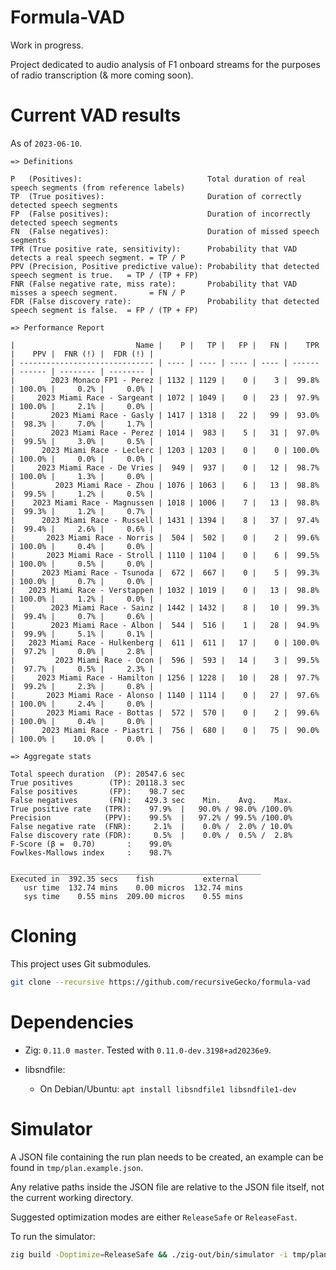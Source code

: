 # Formula-VAD

Work in progress.

Project dedicated to audio analysis of F1 onboard streams for the purposes of radio transcription (& more coming soon).


# Current VAD results

As of `2023-06-10`.

```
=> Definitions

P   (Positives):                            Total duration of real speech segments (from reference labels)
TP  (True positives):                       Duration of correctly detected speech segments
FP  (False positives):                      Duration of incorrectly detected speech segments
FN  (False negatives):                      Duration of missed speech segments
TPR (True positive rate, sensitivity):      Probability that VAD detects a real speech segment. = TP / P 
PPV (Precision, Positive predictive value): Probability that detected speech segment is true.   = TP / (TP + FP) 
FNR (False negative rate, miss rate):       Probability that VAD misses a speech segment.       = FN / P 
FDR (False discovery rate):                 Probability that detected speech segment is false.  = FP / (TP + FP) 

=> Performance Report

|                           Name |    P |   TP |   FP |   FN |    TPR |    PPV |  FNR (!) |  FDR (!) |
| ------------------------------ | ---- | ---- | ---- | ---- | ------ | ------ | -------- | -------- |
|        2023 Monaco FP1 - Perez | 1132 | 1129 |    0 |    3 |  99.8% | 100.0% |     0.2% |     0.0% |
|     2023 Miami Race - Sargeant | 1072 | 1049 |    0 |   23 |  97.9% | 100.0% |     2.1% |     0.0% |
|        2023 Miami Race - Gasly | 1417 | 1318 |   22 |   99 |  93.0% |  98.3% |     7.0% |     1.7% |
|        2023 Miami Race - Perez | 1014 |  983 |    5 |   31 |  97.0% |  99.5% |     3.0% |     0.5% |
|      2023 Miami Race - Leclerc | 1203 | 1203 |    0 |    0 | 100.0% | 100.0% |     0.0% |     0.0% |
|     2023 Miami Race - De Vries |  949 |  937 |    0 |   12 |  98.7% | 100.0% |     1.3% |     0.0% |
|         2023 Miami Race - Zhou | 1076 | 1063 |    6 |   13 |  98.8% |  99.5% |     1.2% |     0.5% |
|    2023 Miami Race - Magnussen | 1018 | 1006 |    7 |   13 |  98.8% |  99.3% |     1.2% |     0.7% |
|      2023 Miami Race - Russell | 1431 | 1394 |    8 |   37 |  97.4% |  99.4% |     2.6% |     0.6% |
|       2023 Miami Race - Norris |  504 |  502 |    0 |    2 |  99.6% | 100.0% |     0.4% |     0.0% |
|       2023 Miami Race - Stroll | 1110 | 1104 |    0 |    6 |  99.5% | 100.0% |     0.5% |     0.0% |
|      2023 Miami Race - Tsunoda |  672 |  667 |    0 |    5 |  99.3% | 100.0% |     0.7% |     0.0% |
|   2023 Miami Race - Verstappen | 1032 | 1019 |    0 |   13 |  98.8% | 100.0% |     1.2% |     0.0% |
|        2023 Miami Race - Sainz | 1442 | 1432 |    8 |   10 |  99.3% |  99.4% |     0.7% |     0.6% |
|        2023 Miami Race - Albon |  544 |  516 |    1 |   28 |  94.9% |  99.9% |     5.1% |     0.1% |
|   2023 Miami Race - Hulkenberg |  611 |  611 |   17 |    0 | 100.0% |  97.2% |     0.0% |     2.8% |
|         2023 Miami Race - Ocon |  596 |  593 |   14 |    3 |  99.5% |  97.7% |     0.5% |     2.3% |
|     2023 Miami Race - Hamilton | 1256 | 1228 |   10 |   28 |  97.7% |  99.2% |     2.3% |     0.8% |
|       2023 Miami Race - Alonso | 1140 | 1114 |    0 |   27 |  97.6% | 100.0% |     2.4% |     0.0% |
|       2023 Miami Race - Bottas |  572 |  570 |    0 |    2 |  99.6% | 100.0% |     0.4% |     0.0% |
|      2023 Miami Race - Piastri |  756 |  680 |    0 |   75 |  90.0% | 100.0% |    10.0% |     0.0% |

=> Aggregate stats 

Total speech duration  (P): 20547.6 sec
True positives        (TP): 20118.3 sec
False positives       (FP):    98.7 sec
False negatives       (FN):   429.3 sec    Min.    Avg.    Max. 
True positive rate   (TPR):    97.9%  |   90.0% / 98.0% /100.0% 
Precision            (PPV):    99.5%  |   97.2% / 99.5% /100.0% 
False negative rate  (FNR):     2.1%  |    0.0% /  2.0% / 10.0% 
False discovery rate (FDR):     0.5%  |    0.0% /  0.5% /  2.8% 
F-Score (β =  0.70)       :    99.0% 
Fowlkes-Mallows index     :    98.7% 

________________________________________________________
Executed in  392.35 secs    fish           external
   usr time  132.74 mins    0.00 micros  132.74 mins
   sys time    0.55 mins  209.00 micros    0.55 mins
```

# Cloning

This project uses Git submodules.

```bash
git clone --recursive https://github.com/recursiveGecko/formula-vad
```

# Dependencies

* Zig: `0.11.0 master`. Tested with `0.11.0-dev.3198+ad20236e9`.

* libsndfile:

  * On Debian/Ubuntu: `apt install libsndfile1 libsndfile1-dev`


# Simulator

A JSON file containing the run plan needs to be created, an example can be found in `tmp/plan.example.json`.

Any relative paths inside the JSON file are relative to the JSON file itself, not the current working directory.

Suggested optimization modes are either `ReleaseSafe` or `ReleaseFast`.

To run the simulator:

```bash
zig build -Doptimize=ReleaseSafe && ./zig-out/bin/simulator -i tmp/plan.json
```
